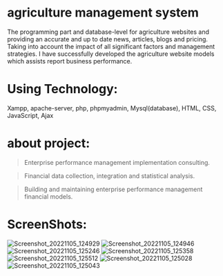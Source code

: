 <head><h1>agriculture management system</h1></head>
The programming part and database-level for agriculture websites and providing an accurate and up to date news, articles, blogs and pricing. Taking into account the impact of all significant factors and management strategies. I have successfully developed the agriculture website models which assists report business performance.
<h1>
Using Technology:</h1> Xampp, apache-server, php, phpmyadmin, Mysql(database), HTML, CSS, JavaScript, Ajax

<h1>about project:</h1>

>Enterprise performance management implementation consulting.

>Financial data collection, integration and statistical analysis.

>Building and maintaining enterprise performance management financial models.
# ScreenShots:
![Screenshot_20221105_124929](https://user-images.githubusercontent.com/76203729/200108204-9b728605-bd48-4b3c-993e-cb4d4376f652.png)
![Screenshot_20221105_124946](https://user-images.githubusercontent.com/76203729/200108210-3bc1a22d-335d-4b74-8536-6dc4f4d575a9.png)
![Screenshot_20221105_125246](https://user-images.githubusercontent.com/76203729/200108218-38c2486c-70a5-4f83-8484-0fef34bebd24.png)
![Screenshot_20221105_125358](https://user-images.githubusercontent.com/76203729/200108222-20cd8168-b3ad-4925-ad15-82ec2c54c189.png)
![Screenshot_20221105_125512](https://user-images.githubusercontent.com/76203729/200108227-918db087-de10-48a1-903f-32797602e648.png)
![Screenshot_20221105_125028](https://user-images.githubusercontent.com/76203729/200108234-c1c058eb-79d4-4abd-a8aa-3d9af9617bc9.png)
![Screenshot_20221105_125043](https://user-images.githubusercontent.com/76203729/200108242-b7fc7c60-3330-4af0-9fe3-37ee1c9493b2.png)
